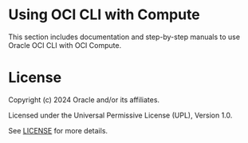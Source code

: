 # Using OCI CLI with Compute

This section includes documentation and step-by-step manuals to use Oracle OCI CLI with OCI Compute.

# License

Copyright (c) 2024 Oracle and/or its affiliates.

Licensed under the Universal Permissive License (UPL), Version 1.0.

See [LICENSE](https://github.com/oracle-devrel/technology-engineering/blob/main/LICENSE) for more details.
